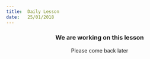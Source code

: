 ```yaml
---
title:  Daily Lesson
date:   25/01/2018
---
```


### <center>We are working on this lesson</center>
<center>Please come back later</center>